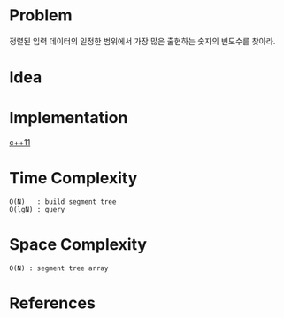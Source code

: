 # Problem

정렬된 입력 데이터의 일정한 범위에서 가장 많은 출현하는 숫자의
빈도수를 찾아라.

# Idea



# Implementation

[c++11](a.cpp)

# Time Complexity

```
O(N)   : build segment tree
O(lgN) : query
```

# Space Complexity

```
O(N) : segment tree array
```

# References
